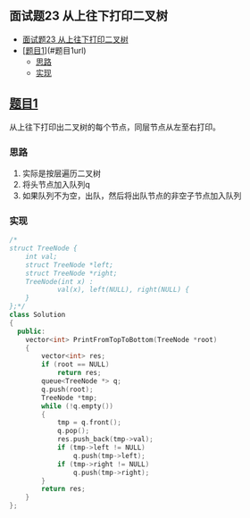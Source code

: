 ## 面试题23 从上往下打印二叉树

<!-- TOC -->

- [面试题23 从上往下打印二叉树](#面试题23-从上往下打印二叉树)
- [[题目1][url]](#题目1url)
    - [思路](#思路)
    - [实现](#实现)

<!-- /TOC -->

## [题目1][url]
从上往下打印出二叉树的每个节点，同层节点从左至右打印。

### 思路
1. 实际是按层遍历二叉树
2. 将头节点加入队列q
3. 如果队列不为空，出队，然后将出队节点的非空子节点加入队列

### 实现

```cpp
/*
struct TreeNode {
	int val;
	struct TreeNode *left;
	struct TreeNode *right;
	TreeNode(int x) :
			val(x), left(NULL), right(NULL) {
	}
};*/
class Solution
{
  public:
    vector<int> PrintFromTopToBottom(TreeNode *root)
    {
        vector<int> res;
        if (root == NULL)
            return res;
        queue<TreeNode *> q;
        q.push(root);
        TreeNode *tmp;
        while (!q.empty())
        {
            tmp = q.front();
            q.pop();
            res.push_back(tmp->val);
            if (tmp->left != NULL)
                q.push(tmp->left);
            if (tmp->right != NULL)
                q.push(tmp->right);
        }
        return res;
    }
};
``` 

[url]:https://www.nowcoder.com/practice/7fe2212963db4790b57431d9ed259701?tpId=13&tqId=11175&rp=2&ru=/ta/coding-interviews&qru=/ta/coding-interviews/question-ranking